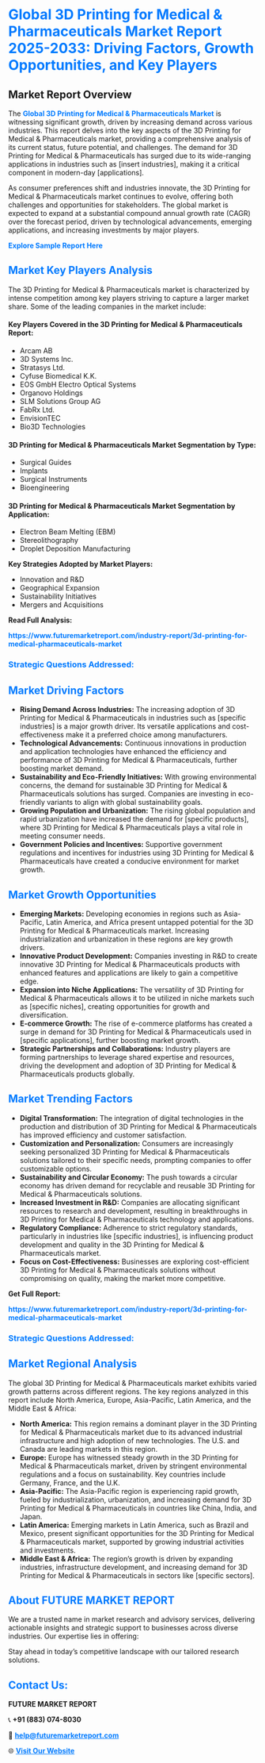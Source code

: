 <h1 style="color: #007BFF;">Global 3D Printing for Medical & Pharmaceuticals Market Report 2025-2033: Driving Factors, Growth Opportunities, and Key Players</h1>

<section id="overview">
<h2>Market Report Overview</h2>
<p>The <a href="https://www.futuremarketreport.com/industry-report/3d-printing-for-medical-pharmaceuticals-market" style="color: #007BFF; text-decoration: none;"><strong>Global 3D Printing for Medical & Pharmaceuticals Market</strong></a> is witnessing significant growth, driven by increasing demand across various industries. This report delves into the key aspects of the 3D Printing for Medical & Pharmaceuticals market, providing a comprehensive analysis of its current status, future potential, and challenges. The demand for 3D Printing for Medical & Pharmaceuticals has surged due to its wide-ranging applications in industries such as [insert industries], making it a critical component in modern-day [applications].</p>
<p>As consumer preferences shift and industries innovate, the 3D Printing for Medical & Pharmaceuticals market continues to evolve, offering both challenges and opportunities for stakeholders. The global market is expected to expand at a substantial compound annual growth rate (CAGR) over the forecast period, driven by technological advancements, emerging applications, and increasing investments by major players.</p>
</section>

<section id="overview">
<p><a href="https://www.futuremarketreport.com/request-sample/reportId=108652" style="color: #007BFF; text-decoration: none;"><strong>Explore Sample Report Here</strong></a></p>
</section>

<section id="key-players">
<h2 style="color: #007BFF;">Market Key Players Analysis</h2>
<p>The 3D Printing for Medical & Pharmaceuticals market is characterized by intense competition among key players striving to capture a larger market share. Some of the leading companies in the market include:</p>
<h4>Key Players Covered in the 3D Printing for Medical & Pharmaceuticals Report:</h4>
<ul><li>Arcam AB</li><li>3D Systems Inc.</li><li>Stratasys Ltd.</li><li>Cyfuse Biomedical K.K.</li><li>EOS GmbH Electro Optical Systems</li><li>Organovo Holdings</li><li>SLM Solutions Group AG</li><li>FabRx Ltd.</li><li>EnvisionTEC</li><li>Bio3D Technologies</li></ul>
<h4>3D Printing for Medical & Pharmaceuticals Market Segmentation by Type:</h4>
<ul><li>Surgical Guides</li><li>Implants</li><li>Surgical Instruments</li><li>Bioengineering</li></ul>

<h4>3D Printing for Medical & Pharmaceuticals Market Segmentation by Application:</h4>
<ul><li>Electron Beam Melting (EBM)</li><li>Stereolithography</li><li>Droplet Deposition Manufacturing</li></ul>
<p><strong>Key Strategies Adopted by Market Players:</strong></p>
<ul>
<li>Innovation and R&D</li>
<li>Geographical Expansion</li>
<li>Sustainability Initiatives</li>
<li>Mergers and Acquisitions</li>
</ul>
</section>

<section>
<p><strong>Read Full Analysis: </strong></p><a href="https://www.futuremarketreport.com/industry-report/3d-printing-for-medical-pharmaceuticals-market" style="color: #007BFF; text-decoration: none;"><strong>https://www.futuremarketreport.com/industry-report/3d-printing-for-medical-pharmaceuticals-market</strong></a>
<h3 style="color: #007BFF;">Strategic Questions Addressed:</h3>
</section>

<section id="driving-factors">
<h2 style="color: #007BFF;">Market Driving Factors</h2>
<ul>
<li><strong>Rising Demand Across Industries:</strong> The increasing adoption of 3D Printing for Medical & Pharmaceuticals in industries such as [specific industries] is a major growth driver. Its versatile applications and cost-effectiveness make it a preferred choice among manufacturers.</li>
<li><strong>Technological Advancements:</strong> Continuous innovations in production and application technologies have enhanced the efficiency and performance of 3D Printing for Medical & Pharmaceuticals, further boosting market demand.</li>
<li><strong>Sustainability and Eco-Friendly Initiatives:</strong> With growing environmental concerns, the demand for sustainable 3D Printing for Medical & Pharmaceuticals solutions has surged. Companies are investing in eco-friendly variants to align with global sustainability goals.</li>
<li><strong>Growing Population and Urbanization:</strong> The rising global population and rapid urbanization have increased the demand for [specific products], where 3D Printing for Medical & Pharmaceuticals plays a vital role in meeting consumer needs.</li>
<li><strong>Government Policies and Incentives:</strong> Supportive government regulations and incentives for industries using 3D Printing for Medical & Pharmaceuticals have created a conducive environment for market growth.</li>
</ul>
</section>

<section id="growth-opportunities">
<h2 style="color: #007BFF;">Market Growth Opportunities</h2>
<ul>
<li><strong>Emerging Markets:</strong> Developing economies in regions such as Asia-Pacific, Latin America, and Africa present untapped potential for the 3D Printing for Medical & Pharmaceuticals market. Increasing industrialization and urbanization in these regions are key growth drivers.</li>
<li><strong>Innovative Product Development:</strong> Companies investing in R&D to create innovative 3D Printing for Medical & Pharmaceuticals products with enhanced features and applications are likely to gain a competitive edge.</li>
<li><strong>Expansion into Niche Applications:</strong> The versatility of 3D Printing for Medical & Pharmaceuticals allows it to be utilized in niche markets such as [specific niches], creating opportunities for growth and diversification.</li>
<li><strong>E-commerce Growth:</strong> The rise of e-commerce platforms has created a surge in demand for 3D Printing for Medical & Pharmaceuticals used in [specific applications], further boosting market growth.</li>
<li><strong>Strategic Partnerships and Collaborations:</strong> Industry players are forming partnerships to leverage shared expertise and resources, driving the development and adoption of 3D Printing for Medical & Pharmaceuticals products globally.</li>
</ul>
</section>

<section id="trending-factors">
<h2 style="color: #007BFF;">Market Trending Factors</h2>
<ul>
<li><strong>Digital Transformation:</strong> The integration of digital technologies in the production and distribution of 3D Printing for Medical & Pharmaceuticals has improved efficiency and customer satisfaction.</li>
<li><strong>Customization and Personalization:</strong> Consumers are increasingly seeking personalized 3D Printing for Medical & Pharmaceuticals solutions tailored to their specific needs, prompting companies to offer customizable options.</li>
<li><strong>Sustainability and Circular Economy:</strong> The push towards a circular economy has driven demand for recyclable and reusable 3D Printing for Medical & Pharmaceuticals solutions.</li>
<li><strong>Increased Investment in R&D:</strong> Companies are allocating significant resources to research and development, resulting in breakthroughs in 3D Printing for Medical & Pharmaceuticals technology and applications.</li>
<li><strong>Regulatory Compliance:</strong> Adherence to strict regulatory standards, particularly in industries like [specific industries], is influencing product development and quality in the 3D Printing for Medical & Pharmaceuticals market.</li>
<li><strong>Focus on Cost-Effectiveness:</strong> Businesses are exploring cost-efficient 3D Printing for Medical & Pharmaceuticals solutions without compromising on quality, making the market more competitive.</li>
</ul>
</section>

<section>
<p><strong>Get Full Report: </strong></p><a href="https://www.futuremarketreport.com/industry-report/3d-printing-for-medical-pharmaceuticals-market" style="color: #007BFF; text-decoration: none;"><strong>https://www.futuremarketreport.com/industry-report/3d-printing-for-medical-pharmaceuticals-market</strong></a>
<h3 style="color: #007BFF;">Strategic Questions Addressed:</h3>
</section>


<section id="regional-analysis">
<h2 style="color: #007BFF;">Market Regional Analysis</h2>
<p>The global 3D Printing for Medical & Pharmaceuticals market exhibits varied growth patterns across different regions. The key regions analyzed in this report include North America, Europe, Asia-Pacific, Latin America, and the Middle East & Africa:</p>
<ul>
<li><strong>North America:</strong> This region remains a dominant player in the 3D Printing for Medical & Pharmaceuticals market due to its advanced industrial infrastructure and high adoption of new technologies. The U.S. and Canada are leading markets in this region.</li>
<li><strong>Europe:</strong> Europe has witnessed steady growth in the 3D Printing for Medical & Pharmaceuticals market, driven by stringent environmental regulations and a focus on sustainability. Key countries include Germany, France, and the U.K.</li>
<li><strong>Asia-Pacific:</strong> The Asia-Pacific region is experiencing rapid growth, fueled by industrialization, urbanization, and increasing demand for 3D Printing for Medical & Pharmaceuticals in countries like China, India, and Japan.</li>
<li><strong>Latin America:</strong> Emerging markets in Latin America, such as Brazil and Mexico, present significant opportunities for the 3D Printing for Medical & Pharmaceuticals market, supported by growing industrial activities and investments.</li>
<li><strong>Middle East & Africa:</strong> The region’s growth is driven by expanding industries, infrastructure development, and increasing demand for 3D Printing for Medical & Pharmaceuticals in sectors like [specific sectors].</li>
</ul>
</section>

<footer>
<h2 style="color: #007BFF;">About FUTURE MARKET REPORT</h2>
<p>We are a trusted name in market research and advisory services, delivering actionable insights and strategic support to businesses across diverse industries. Our expertise lies in offering:</p>

<p>Stay ahead in today’s competitive landscape with our tailored research solutions.</p>

<h2 style="color: #007BFF;">Contact Us:</h2>
<p><strong>FUTURE MARKET REPORT</strong></p>
<p>📞 <strong>+91 (883) 074-8030</strong></p>
<p>📧 <strong><a href="mailto:help@futuremarketreport.com" style="color: #007BFF;">help@futuremarketreport.com</a></strong></p>
<p>🌐 <strong><a href="https://www.futuremarketreport.com/" style="color: #007BFF;">Visit Our Website</a></strong></p>
</footer>